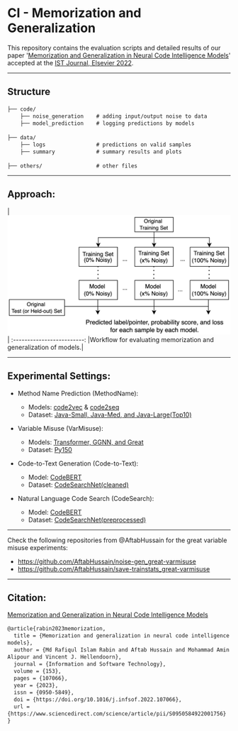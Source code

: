 # CI - Memorization and Generalization

This repository contains the evaluation scripts and detailed results of our paper '[Memorization and Generalization in Neural Code Intelligence Models](https://arxiv.org/abs/2106.08704)' accepted at the [IST Journal, Elsevier 2022](https://www.journals.elsevier.com/information-and-software-technology).

---

## Structure

```
├── code/
    ├── noise_generation    # adding input/output noise to data
    ├── model_prediction    # logging predictions by models

├── data/
    ├── logs                # predictions on valid samples
    ├── summary             # summary results and plots
    
├── others/                 # other files
``` 

---

## Approach:

|<img src="./others/approach.png" alt="Memorization and Generalization"/>|
:-------------------------:
|Workflow for evaluating memorization and generalization of models.|

---

## Experimental Settings:

  * Method Name Prediction (MethodName):
    * Models: [code2vec](https://github.com/tech-srl/code2vec/) & [code2seq](https://github.com/tech-srl/code2seq/)
    * Dataset: [Java-Small, Java-Med, and Java-Large(Top10)](https://github.com/tech-srl/code2seq/#java)

  * Variable Misuse (VarMisuse):
    * Models: [Transformer, GGNN, and Great](https://github.com/VHellendoorn/ICLR20-Great/tree/master/models)
    * Dataset: [Py150](https://github.com/google-research-datasets/great)

  * Code-to-Text Generation (Code-to-Text):
    * Model: [CodeBERT](https://github.com/microsoft/CodeXGLUE/tree/main/Code-Text/code-to-text/code)
    * Dataset: [CodeSearchNet(cleaned)](https://github.com/microsoft/CodeXGLUE/tree/main/Code-Text/code-to-text#dataset)

  * Natural Language Code Search (CodeSearch):
    * Model: [CodeBERT](https://github.com/microsoft/CodeBERT/tree/master/CodeBERT/codesearch)
    * Dataset: [CodeSearchNet(preprocessed)](https://github.com/microsoft/CodeBERT/tree/master/CodeBERT/codesearch#data-preprocess)

---

Check the following repositories from @AftabHussain for the great variable misuse experiments:  
- https://github.com/AftabHussain/noise-gen_great-varmisuse  
- https://github.com/AftabHussain/save-trainstats_great-varmisuse  

---

## Citation:

[Memorization and Generalization in Neural Code Intelligence Models](https://doi.org/10.1016/j.infsof.2022.107066)

```
@article{rabin2023memorization,
  title = {Memorization and generalization in neural code intelligence models},
  author = {Md Rafiqul Islam Rabin and Aftab Hussain and Mohammad Amin Alipour and Vincent J. Hellendoorn},
  journal = {Information and Software Technology},
  volume = {153},
  pages = {107066},
  year = {2023},
  issn = {0950-5849},
  doi = {https://doi.org/10.1016/j.infsof.2022.107066},
  url = {https://www.sciencedirect.com/science/article/pii/S0950584922001756}
}
```
